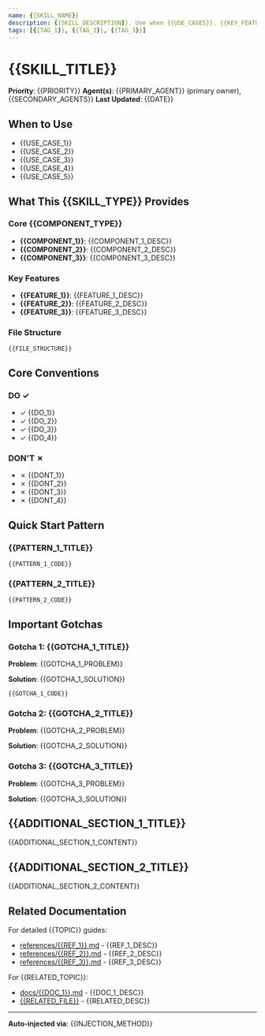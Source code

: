 ```yaml
---
name: {{SKILL_NAME}}
description: {{SKILL_DESCRIPTION}}. Use when {{USE_CASES}}. {{KEY_FEATURES}}.
tags: [{{TAG_1}}, {{TAG_2}}, {{TAG_3}}]
---
```


# {{SKILL_TITLE}}

**Priority**: {{PRIORITY}}
**Agent(s)**: {{PRIMARY_AGENT}} (primary owner), {{SECONDARY_AGENTS}}
**Last Updated**: {{DATE}}

## When to Use

- {{USE_CASE_1}}
- {{USE_CASE_2}}
- {{USE_CASE_3}}
- {{USE_CASE_4}}
- {{USE_CASE_5}}

## What This {{SKILL_TYPE}} Provides

### Core {{COMPONENT_TYPE}}
- **{{COMPONENT_1}}**: {{COMPONENT_1_DESC}}
- **{{COMPONENT_2}}**: {{COMPONENT_2_DESC}}
- **{{COMPONENT_3}}**: {{COMPONENT_3_DESC}}

### Key Features
- **{{FEATURE_1}}**: {{FEATURE_1_DESC}}
- **{{FEATURE_2}}**: {{FEATURE_2_DESC}}
- **{{FEATURE_3}}**: {{FEATURE_3_DESC}}

### File Structure
```
{{FILE_STRUCTURE}}
```

## Core Conventions

### DO ✓
- ✓ {{DO_1}}
- ✓ {{DO_2}}
- ✓ {{DO_3}}
- ✓ {{DO_4}}

### DON'T ✗
- ✗ {{DONT_1}}
- ✗ {{DONT_2}}
- ✗ {{DONT_3}}
- ✗ {{DONT_4}}

## Quick Start Pattern

### {{PATTERN_1_TITLE}}
```{{PATTERN_1_LANG}}
{{PATTERN_1_CODE}}
```

### {{PATTERN_2_TITLE}}
```{{PATTERN_2_LANG}}
{{PATTERN_2_CODE}}
```

## Important Gotchas

### Gotcha 1: {{GOTCHA_1_TITLE}}
**Problem**: {{GOTCHA_1_PROBLEM}}

**Solution**: {{GOTCHA_1_SOLUTION}}
```{{GOTCHA_1_LANG}}
{{GOTCHA_1_CODE}}
```

### Gotcha 2: {{GOTCHA_2_TITLE}}
**Problem**: {{GOTCHA_2_PROBLEM}}

**Solution**: {{GOTCHA_2_SOLUTION}}

### Gotcha 3: {{GOTCHA_3_TITLE}}
**Problem**: {{GOTCHA_3_PROBLEM}}

**Solution**: {{GOTCHA_3_SOLUTION}}

## {{ADDITIONAL_SECTION_1_TITLE}}

{{ADDITIONAL_SECTION_1_CONTENT}}

## {{ADDITIONAL_SECTION_2_TITLE}}

{{ADDITIONAL_SECTION_2_CONTENT}}

## Related Documentation

For detailed {{TOPIC}} guides:
- [references/{{REF_1}}.md](references/{{REF_1}}.md) - {{REF_1_DESC}}
- [references/{{REF_2}}.md](references/{{REF_2}}.md) - {{REF_2_DESC}}
- [references/{{REF_3}}.md](references/{{REF_3}}.md) - {{REF_3_DESC}}

For {{RELATED_TOPIC}}:
- [docs/{{DOC_1}}.md]({{DOC_1_PATH}}) - {{DOC_1_DESC}}
- [{{RELATED_FILE}}]({{RELATED_PATH}}) - {{RELATED_DESC}}

---

**Auto-injected via**: {{INJECTION_METHOD}}
